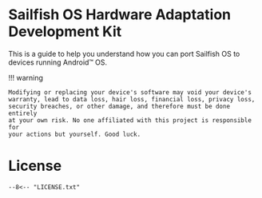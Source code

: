 # Sailfish OS Hardware Adaptation Development Kit

This is a guide to help you understand how you can port Sailfish OS to
devices running Android™ OS.

!!! warning

    Modifying or replacing your device's software may void your device's
    warranty, lead to data loss, hair loss, financial loss, privacy loss,
    security breaches, or other damage, and therefore must be done entirely
    at your own risk. No one affiliated with this project is responsible for
    your actions but yourself. Good luck.

# License

```
--8<-- "LICENSE.txt"
```
